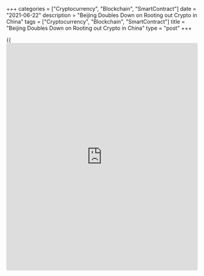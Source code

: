 +++
categories = ["Cryptocurrency", "Blockchain", "SmartContract"]
date = "2021-06-22"
description = "Beijing Doubles Down on Rooting out Crypto in China"
tags = ["Cryptocurrency", "Blockchain", "SmartContract"]
title = "Beijing Doubles Down on Rooting out Crypto in China"
type = "post"
+++

{{<iframe id="large-banner" src="https://www.bounty.group/#slide=25.0" width="100%" height="600" scrolling="no" style="border: 0px solid rgb(216, 221, 230); border-radius: 3px;">}}

China’s central bank said on Monday it had urged some banks and payment
firms to crack down harder on cryptocurrency trading, in the latest move
by Chinese authorities to stem the use of digital coins.

The People’s Bank of China’s statement sent [bitcoin](https://www.letsplayfx.com/blog/forex-for-bitcoin/) tumbling to a two-
week low and ether to a more than five-week low. On Tuesday, prices of
major cryptocurrencies stabilised.

## WHAT DID THE PBOC SAY?

The PBOC statement followed a meeting with banks and payment firms in
which it urged them to thoroughly check client accounts, identify those
involved in cryptocurrency transactions and promptly cut their payment
channels.

China Construction Bank, Industrial and Commercial Bank of China (ICBC),
Agricultural Bank of China (AgBank) and Postal Savings Bank of China
attended the meeting, along with Alipay, the ubiquitous payment platform
owned by fintech giant Ant Group.

Attendees vowed to comply. AgBank said that it would conduct due
diligence to root out illegal crypto-related activities and shut down
suspicious accounts, and Alipay said it would set up a monitoring system
targeting key [website](https://www.playgroundfx.com/blog/website-for-forex-trading/)s and accounts, and blacklist merchants involved in
virtual currency transactions.

## WHAT IS THE IMPACT OF THE CRACKDOWN?

The latest tightening makes it far more difficult for individuals in
China to trade cryptocurrencies, even through channels that have avoided
previous restrictions.

> “The law hasn’t changed, it’s just the enforcement,” said Bobby Lee,
founder and CEO of Ballet, a cryptocurrency wallet app, and formerly CEO
of BTC China, China’s first [bitcoin](https://www.letsplayfx.com/blog/forex-for-bitcoin/) exchange.

The PBOC statement also effectively cuts off payment channels through
which mainland Chinese traders have acquired cryptocurrencies to trade
offshore.

> “Essentially this puts all the OTC platforms out of business...all the
OTC platforms were skirting the last ban, which was to not have
exchanges,” Lee said.

But banks and payment companies continue to face challenges of
identifying money flows related to cryptocurrencies. For now, Beijing
has not targeted the holding of digital coins.

> “Bitcoin is still at this point a legal digital asset for people to
own,” said Lee. “So maybe the final nail in the coffin, if it happens in
a few years, is they literally declare [bitcoin](https://www.letsplayfx.com/blog/forex-for-bitcoin/) illegal to possess.”

## HOW HAS CHINA SOUGHT TO REGULATE CRYPTO?

Last month, three industry associations banned crypto-related financial
services, and a meeting of the State Council’s Financial Stability and
Development Committee chaired by Vice Premier Liu He vowed a crackdown
on [bitcoin](https://www.letsplayfx.com/blog/forex-for-bitcoin/) mining and trading as part of efforts to fend off financial
risks.

Bans on crypto mining have been issued in major [bitcoin](https://www.letsplayfx.com/blog/forex-for-bitcoin/) mining hubs,
including Sichuan, Xinjiang, and Inner Mongolia.

China’s crypto restrictions date to 2013, when financial regulators
banned banks and payment companies from providing [bitcoin](https://www.letsplayfx.com/blog/forex-for-bitcoin/)-related
services.

In September 2017, China banned Initial Coin Offerings (ICOs), barred
financial firms and payment companies from providing services for ICOs
and cryptocurrencies, and banned cryptocurrency trading platforms from
converting between legal tender and cryptocurrencies.

The restrictions prompted most such platforms to shut down, with many
moving offshore.

## WHY HAS CHINA TIGHTENED REGULATION?

This year’s [bitcoin](https://www.letsplayfx.com/blog/forex-for-bitcoin/) bull run revived cryptocurrency trading in China,
prompting warnings from regulators over financial risks and money
laundering.

With local exchanges shut down, many Chinese [investor](https://www.fintechee.com/tutorial-for-forex-trading/investor-mode/)s have switched to
platforms owned by Chinese exchanges that had relocated overseas,
including Huobi and OKEx, or trade over-the-counter through online
platforms and social media trading chatrooms.

China-focused exchanges, which also include Binance and MXC, have
allowed Chinese individuals to easily open accounts online. They have
also facilitated peer-to-peer deals in OTC markets that help convert
Chinese yuan into cryptocurrencies. Traders make such transactions
through banks or online payment channels such as Alipay or WeChat Pay.

Retail [investor](https://www.fintechee.com/tutorial-for-forex-trading/investor-mode/)s have also been able to buy “computing power” from
cryptocurrency miners, who design various investment schemes that
promise quick and fat returns.

Meanwhile, cryptocurrencies’ potential threat to China’s fiat currency,
the yuan, has spurred the PBOC to launch its own digital currency.

_Reporting by Andrew Galbraith and Samuel Shen; Editing by Vidya
Ranganathan and Jacqueline Wong_

_Source:[Reuters][1]_

   1. /geturl/index/ebb313ada14975822fefb8d9070ad4395fd05ec5/